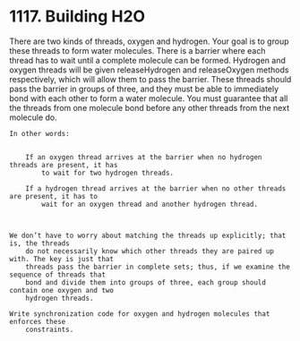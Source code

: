 # 1117. Building H2O

There are two kinds of threads, oxygen and hydrogen. Your goal is
        to group these threads to form water molecules. There is a barrier where each thread
        has to wait until a complete molecule can be formed. Hydrogen and oxygen threads will
        be given releaseHydrogen and releaseOxygen methods
        respectively, which will allow them to pass the barrier. These threads should pass the
        barrier in groups of three, and they must be able to immediately bond with each other to
        form a water molecule. You must guarantee that all the threads from one molecule bond
        before any other threads from the next molecule do.

    In other words:

    
        If an oxygen thread arrives at the barrier when no hydrogen threads are present, it has
            to wait for two hydrogen threads.
        
        If a hydrogen thread arrives at the barrier when no other threads are present, it has to
            wait for an oxygen thread and another hydrogen thread.
        
    

    We don’t have to worry about matching the threads up explicitly; that is, the threads
        do not necessarily know which other threads they are paired up with. The key is just that
        threads pass the barrier in complete sets; thus, if we examine the sequence of threads that
        bond and divide them into groups of three, each group should contain one oxygen and two
        hydrogen threads.

    Write synchronization code for oxygen and hydrogen molecules that enforces these
        constraints.